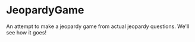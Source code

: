 # JeopardyGame
An attempt to make a jeopardy game from actual jeopardy questions. We'll see how it goes!